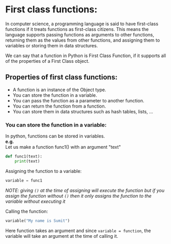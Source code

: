 # First class functions:
In computer science, a programming language is said to have first-class functions if it treats functions as first-class citizens. 
This means the language supports passing functions as arguments to other functions, returning them as the values from other functions, 
and assigning them to variables or storing them in data structures.  

We can say that a function in Python is First Class Function, if it supports all of the properties of a First Class object.

## Properties of first class functions:
- A function is an instance of the Object type.
- You can store the function in a variable.
- You can pass the function as a parameter to another function.
- You can return the function from a function.
- You can store them in data structures such as hash tables, lists, …

### You can store the function in a variable:
In python, functions can be stored in variables.  
**e.g.**  
Let us make a function func1() with an argument "text"

```python
def func1(text):
    print(text)
```

Assigning the function to a variable:
```python
variable = func1
```

*NOTE: giving `()` at the time of assigning will execute the function but if you assign the function without `()` then it only assigns the function to the variable without executing it*  

Calling the function:  
```python
variable("My name is Sumit")
```

Here function takes an argument and since `variable = function`, the variable will take an argument at the time of calling it. 
